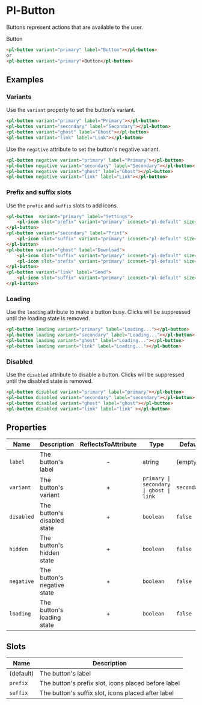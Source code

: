 # Pl-Button 
Buttons represent actions that are available to the user.

<pl-button variant="primary">Button</pl-button>

```html
<pl-button variant="primary" label="Button"></pl-button>
or
<pl-button variant="primary">Button</pl-button>

```

## Examples

### Variants

Use the `variant` property to set the button's variant.

<pl-flex-layout>
    <pl-button variant="primary" label="Primary"></pl-button>
    <pl-button variant="secondary" label="Secondary"></pl-button>
    <pl-button variant="ghost" label="Ghost"></pl-button>
    <pl-button variant="link" label="Link"></pl-button>
</pl-flex-layout>

```html
<pl-button variant="primary" label="Primary"></pl-button>
<pl-button variant="secondary" label="Secondary"></pl-button>
<pl-button variant="ghost" label="Ghost"></pl-button>
<pl-button variant="link" label="Link"></pl-button>
```

Use the `negative` attribute to set the button's negative variant.

<pl-flex-layout>
    <pl-button negative variant="primary" label="Primary"></pl-button>
    <pl-button negative variant="secondary" label="Secondary"></pl-button>
    <pl-button negative variant="ghost" label="Ghost"></pl-button>
    <pl-button negative variant="link" label="Link"></pl-button>
</pl-flex-layout>

```html
<pl-button negative variant="primary" label="Primary"></pl-button>
<pl-button negative variant="secondary" label="Secondary"></pl-button>
<pl-button negative variant="ghost" label="Ghost"></pl-button>
<pl-button negative variant="link" label="Link"></pl-button>
```

### Prefix and suffix slots

Use the `prefix` and `suffix` slots to add icons.

<pl-flex-layout>
    <pl-button  variant="primary" label="Settings">
        <pl-icon slot="prefix" variant="primary" iconset="pl-default" size="16" icon="settings"></pl-icon>
    </pl-button>
    <pl-button variant="secondary" label="Print">
        <pl-icon slot="suffix" variant="primary" iconset="pl-default" size="16" icon="print"></pl-icon>
    </pl-button>
    <pl-button variant="ghost" label="Download">
        <pl-icon slot="suffix" variant="primary" iconset="pl-default" size="16" icon="download"></pl-icon>
        <pl-icon slot="prefix" variant="primary" iconset="pl-default" size="16" icon="report"></pl-icon>
    </pl-button>
    <pl-button variant="link" label="Send">
        <pl-icon slot="suffix" variant="primary" iconset="pl-default" size="16" icon="send"></pl-icon>
    </pl-button>
</pl-flex-layout>

```html
<pl-button  variant="primary" label="Settings">
    <pl-icon slot="prefix" variant="primary" iconset="pl-default" size="16" icon="settings"></pl-icon>
</pl-button>
<pl-button variant="secondary" label="Print">
    <pl-icon slot="suffix" variant="primary" iconset="pl-default" size="16" icon="print"></pl-icon>
</pl-button>
<pl-button variant="ghost" label="Download">
    <pl-icon slot="suffix" variant="primary" iconset="pl-default" size="16" icon="download"></pl-icon>
    <pl-icon slot="prefix" variant="primary" iconset="pl-default" size="16" icon="report"></pl-icon>
</pl-button>
<pl-button variant="link" label="Send">
    <pl-icon slot="suffix" variant="primary" iconset="pl-default" size="16" icon="send"></pl-icon>
</pl-button>
```

### Loading

Use the `loading` attribute to make a button busy. Clicks will be suppressed until the loading state is removed.

```html
<pl-button loading variant="primary" label="Loading..."></pl-button>
<pl-button loading variant="secondary" label="Loading..."></pl-button>
<pl-button loading variant="ghost" label="Loading..."></pl-button>
<pl-button loading variant="link" label="Loading..."></pl-button>
```

<pl-flex-layout>
    <pl-button loading variant="primary" label="Loading..."></pl-button>
    <pl-button loading variant="secondary" label="Loading..."></pl-button>
    <pl-button loading variant="ghost" label="Loading..."></pl-button>
    <pl-button loading variant="link" label="Loading..."></pl-button>
</pl-flex-layout>

### Disabled

Use the `disabled` attribute to disable a button. Clicks will be suppressed until the disabled state is removed.

<pl-flex-layout>
    <pl-button disabled variant="primary" label="Primary"></pl-button>
    <pl-button disabled variant="secondary" label="Secondary"></pl-button>
    <pl-button disabled variant="ghost" label="Ghost"></pl-button>
    <pl-button disabled variant="link" label="Link" ></pl-button>
</pl-flex-layout>

```html 
<pl-button disabled variant="primary" label="primary"></pl-button>
<pl-button disabled variant="secondary" label="secondary"></pl-button>
<pl-button disabled variant="ghost" label="ghost"></pl-button>
<pl-button disabled variant="link" label="link" ></pl-button>
```

## Properties

| Name  | Description  | ReflectsToAttribute | Type | Default
|---|---|:----:|---|---|
| `label` | The button's label  | - | string |  (empty) 
| `variant` | The button's variant | + | `primary \| secondary \| ghost \| link` | `secondary`
| `disabled` | The button's disabled state  |  + | `boolean` | `false`
| `hidden` | The button's hidden state  |  + | `boolean` | `false`
| `negative` | The button's negative state  |  + | `boolean` | `false`
| `loading` | The button's loading state  |  + | `boolean` | `false`


## Slots

| Name  | Description  
|---|---
| (default) | The button's label 
| `prefix` | The button's prefix slot, icons placed before label
| `suffix` | The button's suffix slot, icons placed after label